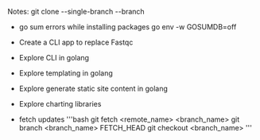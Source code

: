 Notes:
    git clone --single-branch --branch <branchname> <remote-repo>

- go sum errors while installing packages
    go env -w GOSUMDB=off

- Create a CLI app to replace Fastqc

- Explore CLI in golang
- Explore templating in golang
- Explore generate static site content in golang
- Explore charting libraries


- fetch updates
'''bash
git fetch <remote_name> <branch_name>
git branch <branch_name> FETCH_HEAD
git checkout <branch_name>
'''